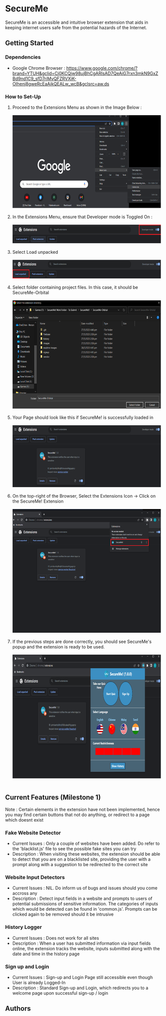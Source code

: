 # SecureMe

SecureMe is an accessible and intuitive browser extension that aids in keeping internet users safe from the potential hazards of the Internet.

## Getting Started

### Dependencies

* Google Chrome Browser : https://www.google.com/chrome/?brand=YTUH&gclid=Cj0KCQjw98ujBhCgARIsAD7QeAiG7rxn3mkN9GxZBd9nd1C9_sfD7rjMvQFZRVXiK-OIhenj8gweRcEaAikQEALw_wcB&gclsrc=aw.ds

### How to Set-Up

1. Proceed to the Extensions Menu as shown in the Image Below : <br><br>
<img src="./readme-images/setup-1.jpg" width="600" height="300"><br><br>
2. In the Extensions Menu, ensure that Developer mode is Toggled On : <br><br>
<img src="./readme-images/setup-2.png" width="600" height="60"><br><br>
3. Select Load unpacked<br><br>
<img src="./readme-images/setup-3.png" width="600" height="60"><br><br>
4. Select folder containing project files. In this case, it should be SecureMe-Orbital<br><br>
<img src="./readme-images/setup-4.PNG" width="600" height="350"><br><br>
5. Your Page should look like this if SecureMe! is successfully loaded in<br><br>
<img src="./readme-images/setup-5.PNG" width="600" height="200"><br><br>
6. On the top-right of the Browser, Select the Extensions Icon -> Click on the SecureMe! Extension<br><br>
<img src="./readme-images/setup-6.png" width="600" height="400"><br><br>
7. If the previous steps are done correctly, you should see SecureMe's popup and the extension is ready to be used.<br><br>
<img src="./readme-images/setup-7.PNG" width="650" height="400"><br><br>

## Current Features (Milestone 1)

Note : Certain elements in the extension have not been implemented, hence you may find certain buttons that not do anything, or redirect to a page which doesnt exist

### Fake Website Detector
* Current Issues : Only a couple of websites have been added. Do refer to the 'blacklist.js' file to see the possible fake sites you can try
* Description : When visiting these websites, the extension should be able to detect that you are on a blacklisted site, providing the user with a prompt along with a suggestion to be redirected to the correct site

### Website Input Detectors
* Current Issues : NIL. Do inform us of bugs and issues should you come accross any
* Description : Detect input fields in a website and prompts to users of potential submissions of sensitive information. The categories of inputs which would be detected can be found in 'common.js'. Prompts can be clicked again to be removed should it be intrusive

### History Logger
* Current Issues : Does not work for all sites
* Description : When a user has submitted information via input fields online, the extension tracks the website, inputs submitted along with the date and time in the history page

### Sign up and Login
* Current Issues : Sign-up and Login Page still accessible even though User is already Logged-In 
* Description : Standard Sign-up and Login, which redirects you to a welcome page upon successful sign-up / login 

### 
## Authors




